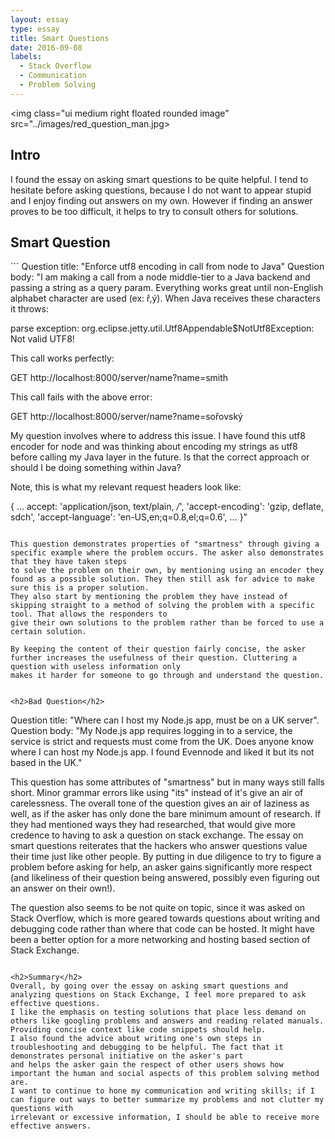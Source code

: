 ```yaml
---
layout: essay
type: essay
title: Smart Questions
date: 2016-09-08
labels:
  - Stack Overflow
  - Communication
  - Problem Solving
---
```

<img class="ui medium right floated rounded image" src="../images/red_question_man.jpg>
<h2>Intro</h2>
I found the essay on asking smart questions to be quite helpful.
I tend to hesitate before asking questions, because I do not want to appear stupid and I enjoy finding out answers on my own.
However if finding an answer proves to be too difficult, it helps to try to consult others for solutions.

<h2>Smart Question</h2>
```
Question title: "Enforce utf8 encoding in call from node to Java"
Question body: "I am making a call from a node middle-tier to a Java backend and passing a string as a query param. Everything works great until non-English alphabet character are used (ex: ř,ý). When Java receives these characters it throws:

parse exception: org.eclipse.jetty.util.Utf8Appendable$NotUtf8Exception: Not valid UTF8!

This call works perfectly:

GET http://localhost:8000/server/name?name=smith

This call fails with the above error:

GET http://localhost:8000/server/name?name=sořovský

My question involves where to address this issue. I have found this utf8 encoder for node and was thinking about encoding my strings as utf8 before calling my Java layer in the future. Is that the correct approach or should I be doing something within Java?

Note, this is what my relevant request headers look like:

{
  ...
  accept: 'application/json, text/plain, */*',
  'accept-encoding': 'gzip, deflate, sdch',
  'accept-language': 'en-US,en;q=0.8,el;q=0.6',
  ...
}"
```

This question demonstrates properties of "smartness" through giving a specific example where the problem occurs. The asker also demonstrates that they have taken steps
to solve the problem on their own, by mentioning using an encoder they found as a possible solution. They then still ask for advice to make sure this is a proper solution.
They also start by mentioning the problem they have instead of skipping straight to a method of solving the problem with a specific tool. That allows the responders to 
give their own solutions to the problem rather than be forced to use a certain solution.

By keeping the content of their question fairly concise, the asker further increases the usefulness of their question. Cluttering a question with useless information only
makes it harder for someone to go through and understand the question.


<h2>Bad Question</h2>
```
Question title: "Where can I host my Node.js app, must be on a UK server".
Question body: "My Node.js app requires logging in to a service, the service is strict and requests must come from the UK. 
Does anyone know where I can host my Node.js app. I found Evennode and liked it but its not based in the UK."

This question has some attributes of "smartness" but in many ways still falls short. Minor grammar errors like using "its" instead of it's give an air of carelessness.
The overall tone of the question gives an air of laziness as well, as if the asker has only done the bare minimum amount of research. If they had mentioned ways they
had researched, that would give more credence to having to ask a question on stack exchange. The essay on smart questions reiterates that the hackers who answer questions
value their time just like other people. By putting in due diligence to try to figure a problem before asking for help, an asker gains significantly more respect (and likeliness of their
question being answered, possibly even figuring out an answer on their own!).

The question also seems to be not quite on topic, since it was asked on Stack Overflow, which is more geared towards questions about writing and debugging code 
rather than where that code can be hosted. It might have been a better option for a more networking and hosting based section of Stack Exchange.
```

<h2>Summary</h2>
Overall, by going over the essay on asking smart questions and analyzing questions on Stack Exchange, I feel more prepared to ask effective questions.
I like the emphasis on testing solutions that place less demand on others like googling problems and answers and reading related manuals.
Providing concise context like code snippets should help.
I also found the advice about writing one's own steps in troubleshooting and debugging to be helpful. The fact that it demonstrates personal initiative on the asker's part
and helps the asker gain the respect of other users shows how important the human and social aspects of this problem solving method are.
I want to continue to hone my communication and writing skills; if I can figure out ways to better summarize my problems and not clutter my questions with 
irrelevant or excessive information, I should be able to receive more effective answers.